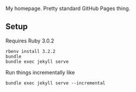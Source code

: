 My homepage. Pretty standard GitHub Pages thing.

## Setup

Requires Ruby 3.0.2

```
rbenv install 3.2.2
bundle
bundle exec jekyll serve
```

Run things incrementally like

```
bundle exec jekyll serve --incremental
```
